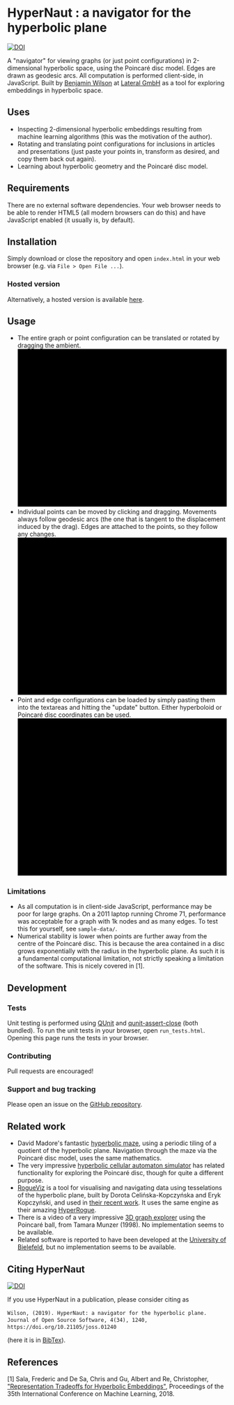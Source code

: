 # HyperNaut : a navigator for the hyperbolic plane
[![DOI](http://joss.theoj.org/papers/10.21105/joss.01240/status.svg)](https://doi.org/10.21105/joss.01240)

A "navigator" for viewing graphs (or just point configurations) in 2-dimensional hyperbolic space, using the Poincaré disc model.  Edges are drawn as geodesic arcs.
All computation is performed client-side, in JavaScript.
Built by [Benjamin Wilson](https://github.com/benjaminwilson) at [Lateral GmbH](https://lateral.io/) as a tool for exploring embeddings in hyperbolic space.

## Uses
+ Inspecting 2-dimensional hyperbolic embeddings resulting from machine learning algorithms (this was the motivation of the author).
+ Rotating and translating point configurations for inclusions in articles and presentations (just paste your points in, transform as desired, and copy them back out again).
+ Learning about hyperbolic geometry and the Poincaré disc model.

## Requirements
There are no external software dependencies.  Your web browser needs to be able to render HTML5 (all modern browsers can do this) and have JavaScript enabled (it usually is, by default).

## Installation
Simply download or close the repository and open `index.html` in your web browser (e.g. via `File > Open File ...`).

### Hosted version
Alternatively, a hosted version is available [here](https://crystal-ball.lateral.io/).

## Usage
+ The entire graph or point configuration can be translated or rotated by dragging the ambient. ![](img/drag-ambient.gif)
+ Individual points can be moved by clicking and dragging.  Movements always follow geodesic arcs (the one that is tangent to the displacement induced by the drag).  Edges are attached to the points, so they follow any changes. ![](img/drag-individual.gif)
+ Point and edge configurations can be loaded by simply pasting them into the textareas and hitting the "update" button.  Either hyperboloid or Poincaré disc coordinates can be used. ![](img/load-data.gif)

### Limitations
+ As all computation is in client-side JavaScript, performance may be poor for large graphs. On a 2011 laptop running Chrome 71, performance was acceptable for a graph with 1k nodes and as many edges.  To test this for yourself, see `sample-data/`.
+ Numerical stability is lower when points are further away from the centre of the Poincaré disc.  This is because the area contained in a disc grows exponentially with the radius in the hyperbolic plane.  As such it is a fundamental computational limitation, not strictly speaking a limitation of the software.  This is nicely covered in [1].

## Development

### Tests
Unit testing is performed using [QUnit](https://qunitjs.com/) and [qunit-assert-close](https://github.com/JamesMGreene/qunit-assert-close) (both bundled). To run the unit tests in your browser, open `run_tests.html`.  Opening this page runs the tests in your browser.

### Contributing
Pull requests are encouraged!

### Support and bug tracking
Please open an issue on the [GitHub repository](https://github.com/lateral/crystal-ball).

## Related work
+ David Madore's fantastic [hyperbolic maze](http://www.madore.org/~david/math/hyperbolic-maze.html), using a periodic tiling of a quotient of the hyperbolic plane.  Navigation through the maze via the Poincaré disc model, uses the same mathematics.
+ The very impressive [hyperbolic cellular automaton simulator](https://dmishin.github.io/hyperbolic-ca-simulator/help.html) has related functionality for exploring the Poincaré disc, though for quite a different purpose.
+ [RogueViz](http://roguetemple.com/z/hyper/rogueviz.php) is a tool for visualising and navigating data using tesselations of the hyperbolic plane, built by Dorota Celińska-Kopczyńska and Eryk Kopczyński, and used in [their recent work](http://arxiv.org/abs/1707.01124).  It uses the same engine as their amazing [HyperRogue](http://roguetemple.com/z/hyper/).
+ There is a video of a very impressive [3D graph explorer](http://graphics.stanford.edu/papers/h3/) using the Poincaré ball, from Tamara Munzer (1998).  No implementation seems to be available. 
+ Related software is reported to have been developed at the [University of Bielefeld](https://www.techfak.uni-bielefeld.de/~walter/h2vis/), but no implementation seems to be available.

## Citing HyperNaut
[![DOI](http://joss.theoj.org/papers/10.21105/joss.01240/status.svg)](https://doi.org/10.21105/joss.01240)

If you use HyperNaut in a publication, please consider citing as
```
Wilson, (2019). HyperNaut: a navigator for the hyperbolic plane. Journal of Open Source Software, 4(34), 1240, https://doi.org/10.21105/joss.01240
```
(here it is in [BibTex](hypernaut.bib)).

## References
[1] Sala, Frederic and De Sa, Chris and Gu, Albert and Re, Christopher, ["Representation Tradeoffs for Hyperbolic Embeddings"](http://proceedings.mlr.press/v80/sala18a.html), Proceedings of the 35th International Conference on Machine Learning, 2018.
